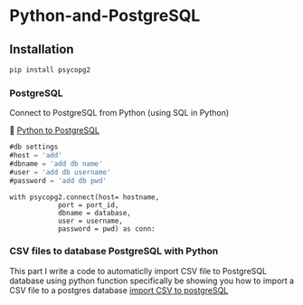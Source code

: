 # Python-and-PostgreSQL
## Installation

```bash
pip install psycopg2
```
### PostgreSQL
Connect to PostgreSQL from Python (using SQL in Python) 

:hammer: [Python to PostgreSQL](https://github.com/ELFAHIM96/Python-and-PostgreSQL/blob/main/spy2post.py)
```SQL
#db settings
#host = 'add'
#dbname = 'add db name'
#user = 'add db username'
#password = 'add db pwd'
```
```code
with psycopg2.connect(host= hostname,
            port = port_id,
            dbname = database,
            user = username,
            password = pwd) as conn:
```
###  CSV files to database PostgreSQL with Python
This part I write a code to automaticlly import CSV file to PostgreSQL database using python function
specifically be showing you how to import a CSV file to a postgres database 
[import CSV to postgreSQL](https://github.com/ELFAHIM96/Python-and-PostgreSQL/blob/main/csv2db.py)
